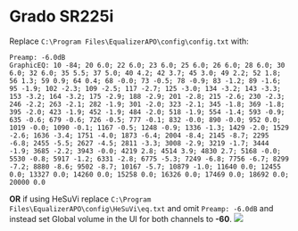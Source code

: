 # Grado SR225i
Replace `C:\Program Files\EqualizerAPO\config\config.txt` with:
```
Preamp: -6.0dB
GraphicEQ: 10 -84; 20 6.0; 22 6.0; 23 6.0; 25 6.0; 26 6.0; 28 6.0; 30 6.0; 32 6.0; 35 5.5; 37 5.0; 40 4.2; 42 3.7; 45 3.0; 49 2.2; 52 1.8; 56 1.3; 59 0.9; 64 0.4; 68 -0.0; 73 -0.5; 78 -0.9; 83 -1.2; 89 -1.6; 95 -1.9; 102 -2.3; 109 -2.5; 117 -2.7; 125 -3.0; 134 -3.2; 143 -3.3; 153 -3.2; 164 -3.2; 175 -2.9; 188 -2.9; 201 -2.8; 215 -2.6; 230 -2.3; 246 -2.2; 263 -2.1; 282 -1.9; 301 -2.0; 323 -2.1; 345 -1.8; 369 -1.8; 395 -2.0; 423 -1.9; 452 -1.9; 484 -2.0; 518 -1.9; 554 -1.4; 593 -0.9; 635 -0.6; 679 -0.6; 726 -0.5; 777 -0.1; 832 -0.0; 890 -0.0; 952 0.0; 1019 -0.0; 1090 -0.1; 1167 -0.5; 1248 -0.9; 1336 -1.3; 1429 -2.0; 1529 -2.6; 1636 -3.4; 1751 -4.0; 1873 -6.4; 2004 -8.4; 2145 -8.7; 2295 -6.8; 2455 -5.5; 2627 -4.5; 2811 -3.3; 3008 -2.9; 3219 -1.7; 3444 -1.9; 3685 -2.2; 3943 -0.0; 4219 2.8; 4514 3.9; 4830 2.7; 5168 -0.0; 5530 -0.8; 5917 -1.2; 6331 -2.8; 6775 -5.3; 7249 -6.8; 7756 -6.7; 8299 -7.2; 8880 -8.6; 9502 -8.7; 10167 -5.7; 10879 -1.0; 11640 0.0; 12455 0.0; 13327 0.0; 14260 0.0; 15258 0.0; 16326 0.0; 17469 0.0; 18692 0.0; 20000 0.0
```
**OR** if using HeSuVi replace `C:\Program Files\EqualizerAPO\config\HeSuVi\eq.txt` and omit `Preamp: -6.0dB` and instead set Global volume in the UI for both channels to **-60**.
![](https://raw.githubusercontent.com/jaakkopasanen/AutoEq/master/results/Innerfidelity%202017/innerfidelity/onear/Grado%20SR225i/Grado%20SR225i.png)